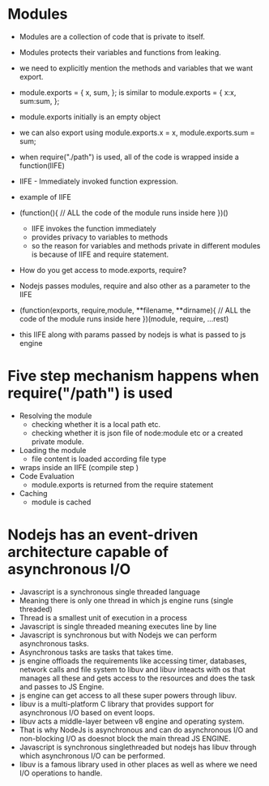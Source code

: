 # Modules

- Modules are a collection of code that is private to itself.
- Modules protects their variables and functions from leaking.
- we need to explicitly mention the methods and variables that we want export.
- module.exports = {
  x,
  sum,
  };
  is similar to
  module.exports = {
  x:x,
  sum:sum,
  };

- module.exports initially is an empty object
- we can also export using module.exports.x = x, module.exports.sum = sum;
- when require("./path") is used, all of the code is wrapped inside a function(IIFE)
- IIFE - Immediately invoked function expression.
- example of IIFE
- (function(){
  // ALL the code of the module runs inside here
  })()
  - IIFE invokes the function immediately
  - provides privacy to variables to methods
  - so the reason for variables and methods private in different modules is because of IIFE and require statement.
- How do you get access to mode.exports, require?
- Nodejs passes modules, require and also other as a parameter to the IIFE
- (function(exports, require,module, **filename, **dirname){
  // ALL the code of the module runs inside here
  })(module, require, ...rest)
- this IIFE along with params passed by nodejs is what is passed to js engine

# Five step mechanism happens when require("/path") is used

- Resolving the module
  - checking whether it is a local path etc.
  - checking whether it is json file of node:module etc or a created private module.
- Loading the module
  - file content is loaded according file type
- wraps inside an IIFE (compile step )
- Code Evaluation
  - module.exports is returned from the require statement
- Caching
  - module is cached

# Nodejs has an event-driven architecture capable of asynchronous I/O

- Javascript is a synchronous single threaded language
- Meaning there is only one thread in which js engine runs (single threaded)
- Thread is a smallest unit of execution in a process
- Javascript is single threaded meaning executes line by line
- Javascript is synchronous but with Nodejs we can perform asynchronous tasks.
- Asynchronous tasks are tasks that takes time.
- js engine offloads the requirements like accessing timer, databases, network calls and file system to libuv and libuv inteacts with os that manages all these and gets access to the resources and does the task and passes to JS Engine.
- js engine can get access to all these super powers through libuv.
- libuv is a multi-platform C library that provides support for asynchronous I/O based on event loops.
- libuv acts a middle-layer between v8 engine and operating system.
- That is why NodeJs is asynchronous and can do asynchronous I/O and non-blocking I/O as doesnot block the main thread JS ENGINE.
- Javascript is synchronous singlethreaded but nodejs has libuv through which asynchronous I/O can be performed.
- libuv is a famous library used in other places as well as where we need I/O operations to handle.

